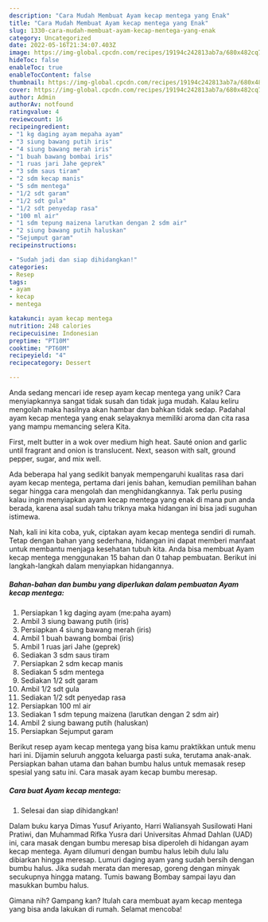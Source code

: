 ```yaml
---
description: "Cara Mudah Membuat Ayam kecap mentega yang Enak"
title: "Cara Mudah Membuat Ayam kecap mentega yang Enak"
slug: 1330-cara-mudah-membuat-ayam-kecap-mentega-yang-enak
category: Uncategorized
date: 2022-05-16T21:34:07.403Z
image: https://img-global.cpcdn.com/recipes/19194c242813ab7a/680x482cq70/ayam-kecap-mentega-foto-resep-utama.jpg
hideToc: false
enableToc: true
enableTocContent: false
thumbnail: https://img-global.cpcdn.com/recipes/19194c242813ab7a/680x482cq70/ayam-kecap-mentega-foto-resep-utama.jpg
cover: https://img-global.cpcdn.com/recipes/19194c242813ab7a/680x482cq70/ayam-kecap-mentega-foto-resep-utama.jpg
author: Admin
authorAv: notfound
ratingvalue: 4
reviewcount: 16
recipeingredient:
- "1 kg daging ayam mepaha ayam"
- "3 siung bawang putih iris"
- "4 siung bawang merah iris"
- "1 buah bawang bombai iris"
- "1 ruas jari Jahe geprek"
- "3 sdm saus tiram"
- "2 sdm kecap manis"
- "5 sdm mentega"
- "1/2 sdt garam"
- "1/2 sdt gula"
- "1/2 sdt penyedap rasa"
- "100 ml air"
- "1 sdm tepung maizena larutkan dengan 2 sdm air"
- "2 siung bawang putih haluskan"
- "Sejumput garam"
recipeinstructions:

- "Sudah jadi dan siap dihidangkan!"
categories:
- Resep
tags:
- ayam
- kecap
- mentega

katakunci: ayam kecap mentega 
nutrition: 248 calories
recipecuisine: Indonesian
preptime: "PT10M"
cooktime: "PT60M"
recipeyield: "4"
recipecategory: Dessert

---
```





Anda sedang mencari ide resep ayam kecap mentega yang unik? Cara menyiapkannya sangat tidak susah dan tidak juga mudah. Kalau keliru mengolah maka hasilnya akan hambar dan bahkan tidak sedap. Padahal ayam kecap mentega yang enak selayaknya memiliki aroma dan cita rasa yang mampu memancing selera Kita.





First, melt butter in a wok over medium high heat. Sauté onion and garlic until fragrant and onion is translucent. Next, season with salt, ground pepper, sugar, and mix well.

Ada beberapa hal yang sedikit banyak mempengaruhi kualitas rasa dari ayam kecap mentega, pertama dari jenis bahan, kemudian pemilihan bahan segar hingga cara mengolah dan menghidangkannya. Tak perlu pusing kalau ingin menyiapkan ayam kecap mentega yang enak di mana pun anda berada, karena asal sudah tahu triknya maka hidangan ini bisa jadi suguhan istimewa.






Nah, kali ini kita coba, yuk, ciptakan ayam kecap mentega sendiri di rumah. Tetap dengan bahan yang sederhana, hidangan ini dapat memberi manfaat untuk membantu menjaga kesehatan tubuh kita. Anda bisa membuat Ayam kecap mentega menggunakan 15 bahan dan 0 tahap pembuatan. Berikut ini langkah-langkah dalam menyiapkan hidangannya.

<!--inarticleads1-->

##### Bahan-bahan dan bumbu yang diperlukan dalam pembuatan Ayam kecap mentega:

1. Persiapkan 1 kg daging ayam (me:paha ayam)
1. Ambil 3 siung bawang putih (iris)
1. Persiapkan 4 siung bawang merah (iris)
1. Ambil 1 buah bawang bombai (iris)
1. Ambil 1 ruas jari Jahe (geprek)
1. Sediakan 3 sdm saus tiram
1. Persiapkan 2 sdm kecap manis
1. Sediakan 5 sdm mentega
1. Sediakan 1/2 sdt garam
1. Ambil 1/2 sdt gula
1. Sediakan 1/2 sdt penyedap rasa
1. Persiapkan 100 ml air
1. Sediakan 1 sdm tepung maizena (larutkan dengan 2 sdm air)
1. Ambil 2 siung bawang putih (haluskan)
1. Persiapkan Sejumput garam


Berikut resep ayam kecap mentega yang bisa kamu praktikkan untuk menu hari ini. Dijamin seluruh anggota keluarga pasti suka, terutama anak-anak. Persiapkan bahan utama dan bahan bumbu halus untuk memasak resep spesial yang satu ini. Cara masak ayam kecap bumbu meresap. 

<!--inarticleads2-->

##### Cara buat Ayam kecap mentega:


1. Selesai dan siap dihidangkan!

Dalam buku karya Dimas Yusuf Ariyanto, Harri Waliansyah Susilowati Hani Pratiwi, dan Muhammad Rifka Yusra dari Universitas Ahmad Dahlan (UAD) ini, cara masak dengan bumbu meresap bisa diperoleh di hidangan ayam kecap mentega. Ayam dilumuri dengan bumbu halus lebih dulu lalu dibiarkan hingga meresap. Lumuri daging ayam yang sudah bersih dengan bumbu halus. Jika sudah merata dan meresap, goreng dengan minyak secukupnya hingga matang. Tumis bawang Bombay sampai layu dan masukkan bumbu halus. 

Gimana nih? Gampang kan? Itulah cara membuat ayam kecap mentega yang bisa anda lakukan di rumah. Selamat mencoba!
